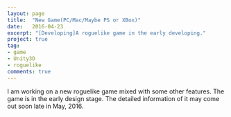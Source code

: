 ```yaml
---
layout: page
title:  "New Game(PC/Mac/Maybe PS or XBox)"
date:   2016-04-23
excerpt: "[Developing]A roguelike game in the early developing."
project: true
tag:
- game
- Unity3D
- roguelike
comments: true
---
```


I am working on a new roguelike game mixed with some other features. The game is in the early design stage. The detailed information of it may come out soon late in May, 2016. 
